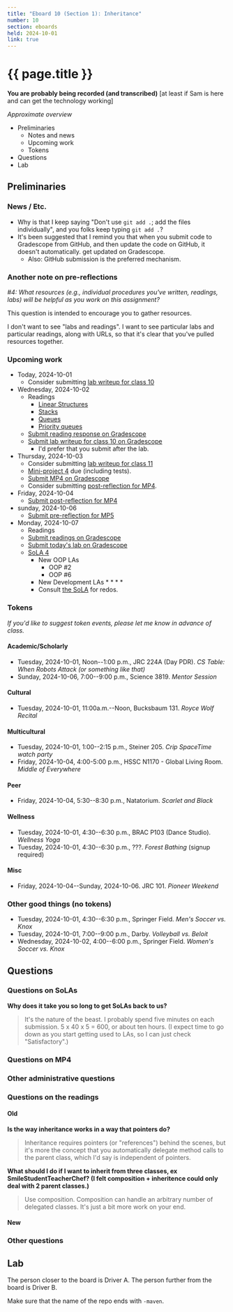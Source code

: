 ```yaml
---
title: "Eboard 10 (Section 1): Inheritance"
number: 10
section: eboards
held: 2024-10-01
link: true
---
```

# {{ page.title }}

**You are probably being recorded (and transcribed)**  [at least if Sam is here and can get the technology working]

_Approximate overview_

* Preliminaries
    * Notes and news
    * Upcoming work
    * Tokens
* Questions
* Lab

Preliminaries
-------------

### News / Etc.

* Why is that I keep saying "Don't use `git add .`; add the files individually",
  and you folks keep typing `git add .`?
* It's been suggested that I remind you that when you submit code to Gradescope
  from GitHub, and then update the code on GitHub, it doesn't automatically.
  get updated on Gradescope.
    * Also: GitHub submission is the preferred mechanism.

### Another note on pre-reflections

_#4: What resources (e.g., individual procedures you've written, readings, labs) will be helpful as you work on this assignment?_

This question is intended to encourage you to gather resources.

I don't want to see "labs and readings". I want to see particular labs and particular readings, along with URLs, so that it's clear that you've pulled resources together.

### Upcoming work

* Today, 2024-10-01
    * Consider submitting [lab writeup for class 10](https://www.gradescope.com/courses/818402/assignments/5024091)
* Wednesday, 2024-10-02
    * Readings
        * [Linear Structures](../readings/linear-structures)
        * [Stacks](../readings/stacks)
        * [Queues](../readings/queues)
        * [Priority queues](../readings/priority-queues)
    * [Submit reading response on Gradescope](https://www.gradescope.com/courses/818402/assignments/5041948)
    * [Submit lab writeup for class 10 on Gradescope](https://www.gradescope.com/courses/818402/assignments/5024091)
        * I'd prefer that you submit after the lab.
* Thursday, 2024-10-03
    * Consider submitting [lab writeup for class 11](...)
    * [Mini-project 4](../mps/mp04) due (including tests).
    * [Submit MP4 on Gradescope](https://www.gradescope.com/courses/818402/assignments/5025153)
    * Consider submitting [post-reflection for MP4](https://www.gradescope.com/courses/818402/assignments/5025144).
* Friday, 2024-10-04
    * [Submit post-reflection for MP4](https://www.gradescope.com/courses/818402/assignments/5025144)
* sunday, 2024-10-06
    * [Submit pre-reflection for MP5](...)
* Monday, 2024-10-07
    * Readings
    * [Submit readings on Gradescope](...)
    * [Submit today's lab on Gradescope](...)
    * [SoLA 4](../sola04)
        * New OOP LAs
            * OOP #2
            * OOP #6
        * New Development LAs
            *
            *
            *
            *
        * Consult [the SoLA](../sola04) for redos.

### Tokens

_If you'd like to suggest token events, please let me know in advance of 
class._

#### Academic/Scholarly

* Tuesday, 2024-10-01, Noon--1:00 p.m., JRC 224A (Day PDR).
  _CS Table: When Robots Attack (or something like that)_
* Sunday, 2024-10-06, 7:00--9:00 p.m., Science 3819.
  _Mentor Session_

#### Cultural

* Tuesday, 2024-10-01, 11:00a.m.--Noon, Bucksbaum 131.
  _Royce Wolf Recital_

#### Multicultural

* Tuesday, 2024-10-01, 1:00--2:15 p.m., Steiner 205.
  _Crip SpaceTime watch party_
* Friday, 2024-10-04, 4:00-5:00 p.m., HSSC N1170 - Global Living Room.
  _Middle of Everywhere_

#### Peer

* Friday, 2024-10-04, 5:30--8:30 p.m., Natatorium.
  _Scarlet and Black_

#### Wellness

* Tuesday, 2024-10-01, 4:30--6:30 p.m., BRAC P103 (Dance Studio).
  _Wellness Yoga_
* Tuesday, 2024-10-01, 4:30--6:30 p.m., ???.
  _Forest Bathing_ (signup required)

#### Misc

* Friday, 2024-10-04--Sunday, 2024-10-06. JRC 101.
  _Pioneer Weekend_

### Other good things (no tokens)

* Tuesday, 2024-10-01, 4:30--6:30 p.m., Springer Field.
  _Men's Soccer vs. Knox_
* Tuesday, 2024-10-01, 7:00--9:00 p.m., Darby.
  _Volleyball vs. Beloit_
* Wednesday, 2024-10-02, 4:00--6:00 p.m., Springer Field.
  _Women's Soccer vs. Knox_

Questions
---------

### Questions on SoLAs

**Why does it take you so long to get SoLAs back to us?**

> It's the nature of the beast. I probably spend five minutes on each submission. 5 x 40 x 5 = 600, or about ten hours. (I expect time to go down as you start getting used to LAs, so I can just check "Satisfactory".)

### Questions on MP4

### Other administrative questions

### Questions on the readings

#### Old

**Is the way inheritance works in a way that pointers do?**

> Inheritance requires pointers (or "references") behind the scenes,
  but it's more the concept that you automatically delegate method
  calls to the parent class, which I'd say is independent of pointers.

**What should I do if I want to inherit from three classes, ex
SmileStudentTeacherChef? (I felt composition + inheritence could
only deal with 2 parent classes.)**

> Use composition. Composition can handle an arbitrary number of
  delegated classes. It's just a bit more work on your end.

#### New

### Other questions

Lab
---

The person closer to the board is Driver A. The person further from the board is Driver B.

Make sure that the name of the repo ends with `-maven`.

